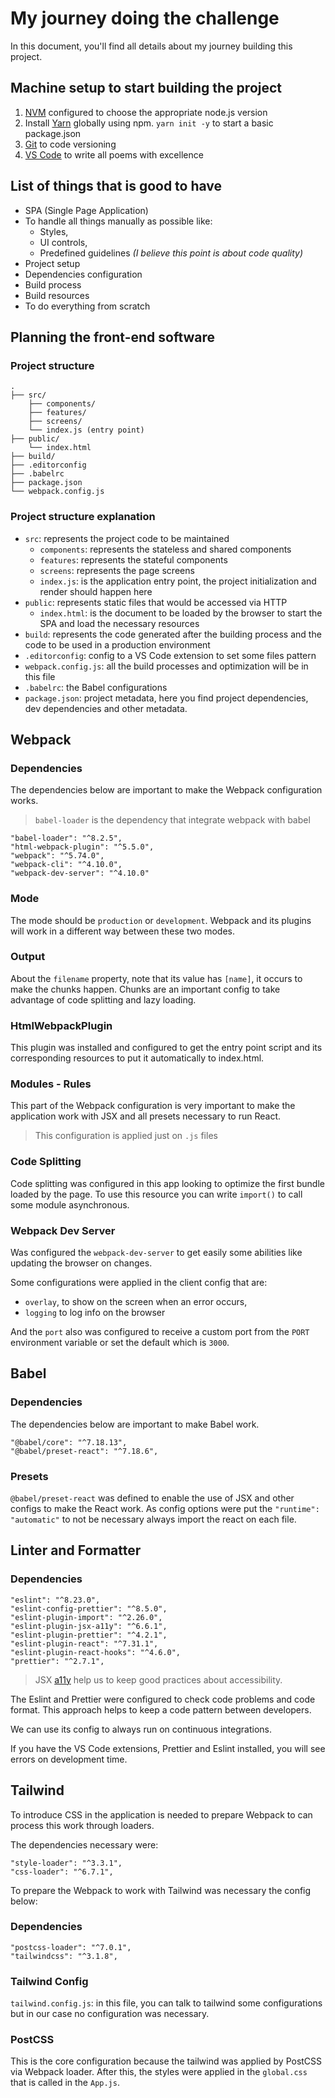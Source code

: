 # My journey doing the challenge

In this document, you'll find all details about my journey building this project.

## Machine setup to start building the project

1. [NVM](https://github.com/nvm-sh/nvm) configured to choose the appropriate node.js version
2. Install [Yarn](https://yarnpkg.com/) globally using npm. `yarn init -y` to start a basic package.json
3. [Git](https://git-scm.com/) to code versioning
4. [VS Code](https://code.visualstudio.com/) to write all poems with excellence

## List of things that is good to have

- SPA (Single Page Application)
- To handle all things manually as possible like:
  - Styles,
  - UI controls,
  - Predefined guidelines _(I believe this point is about code quality)_
- Project setup
- Dependencies configuration
- Build process
- Build resources
- To do everything from scratch

## Planning the front-end software

### Project structure

```
.
├── src/
    ├── components/
    ├── features/
    ├── screens/
    └── index.js (entry point)
├── public/
    └── index.html
├── build/
├── .editorconfig
├── .babelrc
├── package.json
└── webpack.config.js

```

### Project structure explanation

- `src`: represents the project code to be maintained
  - `components`: represents the stateless and shared components
  - `features`: represents the stateful components
  - `screens`: represents the page screens
  - `index.js`: is the application entry point, the project initialization and render should happen here
- `public`: represents static files that would be accessed via HTTP
  - `index.html`: is the document to be loaded by the browser to start the SPA and load the necessary resources
- `build`: represents the code generated after the building process and the code to be used in a production environment
- `.editorconfig`: config to a VS Code extension to set some files pattern
- `webpack.config.js`: all the build processes and optimization will be in this file
- `.babelrc`: the Babel configurations
- `package.json`: project metadata, here you find project dependencies, dev dependencies and other metadata.

## Webpack

### Dependencies

The dependencies below are important to make the Webpack configuration works.

> `babel-loader` is the dependency that integrate webpack with babel

```
"babel-loader": "^8.2.5",
"html-webpack-plugin": "^5.5.0",
"webpack": "^5.74.0",
"webpack-cli": "^4.10.0",
"webpack-dev-server": "^4.10.0"
```

### Mode

The mode should be `production` or `development`. Webpack and its plugins will work in a different way between these two modes.

### Output

About the `filename` property, note that its value has `[name]`, it occurs to make the chunks happen. Chunks are an important config to take advantage of code splitting and lazy loading.

### HtmlWebpackPlugin

This plugin was installed and configured to get the entry point script and its corresponding resources to put it automatically to index.html.

### Modules - Rules

This part of the Webpack configuration is very important to make the application work with JSX and all presets necessary to run React.

> This configuration is applied just on `.js` files

### Code Splitting

Code splitting was configured in this app looking to optimize the first bundle loaded by the page. To use this resource you can write `import()` to call some module asynchronous.

### Webpack Dev Server

Was configured the `webpack-dev-server` to get easily some abilities like updating the browser on changes.

Some configurations were applied in the client config that are:

- `overlay`, to show on the screen when an error occurs,
- `logging` to log info on the browser

And the `port` also was configured to receive a custom port from the `PORT` environment variable or set the default which is `3000`.

## Babel

### Dependencies

The dependencies below are important to make Babel work.

```
"@babel/core": "^7.18.13",
"@babel/preset-react": "^7.18.6",
```

### Presets

`@babel/preset-react` was defined to enable the use of JSX and other configs to make the React work. As config options were put the `"runtime": "automatic"` to not be necessary always import the react on each file.

## Linter and Formatter

### Dependencies

```
"eslint": "^8.23.0",
"eslint-config-prettier": "^8.5.0",
"eslint-plugin-import": "^2.26.0",
"eslint-plugin-jsx-a11y": "^6.6.1",
"eslint-plugin-prettier": "^4.2.1",
"eslint-plugin-react": "^7.31.1",
"eslint-plugin-react-hooks": "^4.6.0",
"prettier": "^2.7.1",
```

> JSX [a11y](https://www.a11yproject.com/) help us to keep good practices about accessibility.

The Eslint and Prettier were configured to check code problems and code format. This approach helps to keep a code pattern between developers.

We can use its config to always run on continuous integrations.

If you have the VS Code extensions, Prettier and Eslint installed, you will see errors on development time.

## Tailwind

To introduce CSS in the application is needed to prepare Webpack to can process this work through loaders.

The dependencies necessary were:

```
"style-loader": "^3.3.1",
"css-loader": "^6.7.1",
```

To prepare the Webpack to work with Tailwind was necessary the config below:

### Dependencies

```
"postcss-loader": "^7.0.1",
"tailwindcss": "^3.1.8",
```

### Tailwind Config

`tailwind.config.js`: in this file, you can talk to tailwind some configurations but in our case no configuration was necessary.

### PostCSS

This is the core configuration because the tailwind was applied by PostCSS via Webpack loader. After this, the styles were applied in the `global.css` that is called in the `App.js`.
